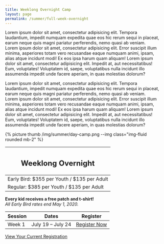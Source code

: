 ```yaml
---
title: Weeklong Overnight Camp
layout: page
permalink: /summer/full-week-overnight
---
```


<div class="row">
  <div class="col-md-8">
    <p>Lorem ipsum dolor sit amet, consectetur adipisicing elit. Tempora laudantium, impedit numquam expedita quae eos hic rerum sequi in placeat, earum neque quis magni pariatur perferendis, nemo quasi ab veniam. Lorem ipsum dolor sit amet, consectetur adipisicing elit. Error suscipit illum minima, asperiores totam vero recusandae eaque numquam animi, ipsam, alias atque incidunt modi! Ex eos ipsa harum quam aliquam! Lorem ipsum dolor sit amet, consectetur adipisicing elit. Impedit at, aut necessitatibus! Eum, voluptates! Voluptatem id, saepe, voluptatibus nulla incidunt illo assumenda impedit unde facere aperiam, in quas molestias dolorum?</p>
    <p>Lorem ipsum dolor sit amet, consectetur adipisicing elit. Tempora laudantium, impedit numquam expedita quae eos hic rerum sequi in placeat, earum neque quis magni pariatur perferendis, nemo quasi ab veniam. Lorem ipsum dolor sit amet, consectetur adipisicing elit. Error suscipit illum minima, asperiores totam vero recusandae eaque numquam animi, ipsam, alias atque incidunt modi! Ex eos ipsa harum quam aliquam! Lorem ipsum dolor sit amet, consectetur adipisicing elit. Impedit at, aut necessitatibus! Eum, voluptates! Voluptatem id, saepe, voluptatibus nulla incidunt illo assumenda impedit unde facere aperiam, in quas molestias dolorum?</p>
  </div>
  <div class="col-md-4">
    {% picture thumb /img/summer/day-camp.png --img class="img-fluid rounded mb-2" %}
  </div>
</div>
<div class="row">  
  <div class="col">
    <table class="table table-striped my-3 ">
      <thead class="text-center">
        <tr>
          <th scope="col"><h2 class="my-0">Weeklong Overnight</h2></th>
        </tr>
      </thead>
      <tbody>
          <tr>
            <td>Early Bird: $355 per Youth / $135 per Adult</td>
          </tr>
          <tr>
            <td>Regular: $385 per Youth / $135 per Adult</td>
          </tr>
      </tbody>
    </table>
    <div class="text-center">
      <strong>Every kid receives a free patch and t-shirt!</strong><br>
      <em>All Early Bird rates end May 1, 2020.</em>
    </div>
  </div>
  <div class="col">
    <table class="table table-striped my-3 text-center">
      <thead>
        <tr>
          <th scope="col">Session</th>
          <th scope="col">Dates</th>
          <th scope="col">Register</th>
        </tr>
      </thead>
      <tbody>
          <tr>
            <td>Week 1</td>
            <td>July 19 – July 24</td>
            <td><a class="btn btn-primary btn-block" href="https://colbsa.doubleknot.com/event/resident-camp-july-19-24/2598790">Register Now</a></td>
          </tr>
      </tbody>
    </table>
    <div class="text-center">
      <a role="button" class="btn btn-primary btn-lg" href="https://colbsa.doubleknot.com/Rosters/logon.aspx?orgkey=541">View Your Current Registration</a>
    </div>
  </div>
</div>
